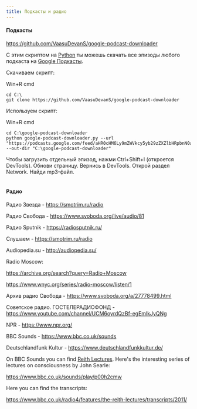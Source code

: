 ```yaml
---
title: Подкасты и радио
---
```


#### Подкасты

<https://github.com/VaasuDevanS/google-podcast-downloader>

С этим скриптом на [Python](https://www.python.org/downloads/) ты можешь скачать все эпизоды любого подкаста на [Google Подкасты](https://podcasts.google.com/).

Скачиваем скрипт:

Win+R cmd

```
cd C:\
git clone https://github.com/VaasuDevanS/google-podcast-downloader
```

Используем скрипт:

Win+R cmd

```
cd C:\google-podcast-downloader
python google-podcast-downloader.py --url "https://podcasts.google.com/feed/aHR0cHM6Ly9mZWVkcy5yb29zZXZlbHRpbnN0aXR1dGUub3JnLw" --out-dir "C:\google-podcast-downloader"
```

Чтобы загрузить отдельный эпизод, нажми Ctrl+Shift+I (откроется DevTools). Обнови страницу. Вернись в DevTools. Открой раздел Network. Найди mp3-файл.
<br><br>

#### Радио

Радио Звезда - <https://smotrim.ru/radio>

Радио Свобода - <https://www.svoboda.org/live/audio/81>

Радио Sputnik - <https://radiosputnik.ru/>

Слушаем - <https://smotrim.ru/radio>

Audiopedia.su - <http://audiopedia.su/>

Radio Moscow:

<https://archive.org/search?query=Radio+Moscow>

<https://www.wnyc.org/series/radio-moscow/listen/1>

Архив радио Свобода - <https://www.svoboda.org/a/27778499.html>

Советское радио. ГОСТЕЛЕРАДИОФОНД - <https://www.youtube.com/channel/UCM6oyrdQzBf-egEmlkJyQNg>

NPR - <https://www.npr.org/>

BBC Sounds - <https://www.bbc.co.uk/sounds>

Deutschlandfunk Kultur - <https://www.deutschlandfunkkultur.de/>

On BBC Sounds you can find [Reith Lectures](https://en.wikipedia.org/wiki/Reith_Lectures). Here's the interesting series of lectures on consciousness by John Searle:

<https://www.bbc.co.uk/sounds/play/p00h2cmw>

Here you can find the transcripts:

<https://www.bbc.co.uk/radio4/features/the-reith-lectures/transcripts/2011/>